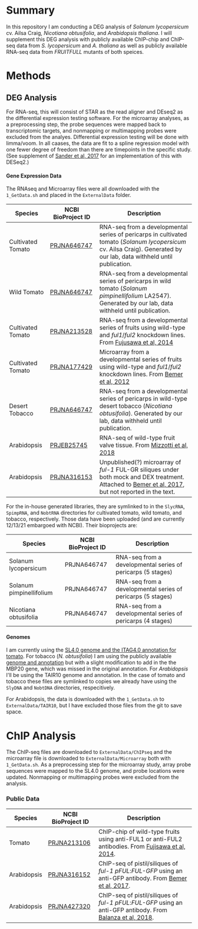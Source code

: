 # Summary

In this repository I am conducting a DEG analysis of *Solanum lycopersicum* cv. Ailsa Craig, *Nicotiana obtusifolia*, and *Arabidopsis thaliana*. I will supplement this DEG analysis with publicly available ChIP-chip and ChIP-seq data from *S. lycopersicum* and *A. thaliana* as well as publicly available RNA-seq data from *FRUITFULL* mutants of both speices.

# Methods

## DEG Analysis

For RNA-seq, this will consist of STAR as the read aligner and DEseq2 as the differential expression testing software. For the microarray analyses, as a preprocessing step, the probe sequences were mapped back to transcriptomic targets, and nonmapping or multimapping probes were excluded from the analyes. Differential expression testing will be done with limma/voom. In all caases, the data are fit to a spline regression model with one fewer degree of freedom than there are timepoints in the specific study. (See supplement of [Sander et al, 2017](https://www.ncbi.nlm.nih.gov/pubmed/27797772) for an implementation of this with DESeq2.)

#### Gene Expression Data

The RNAseq and Microarray files were all downloaded with the `1_GetData.sh` and placed in the `ExternalData` folder.

| Species | NCBI BioProject ID | Description |
| ------- | ------------------ | ----------- |
| Cultivated Tomato | [PRJNA646747](https://www.ncbi.nlm.nih.gov/bioproject/PRJNA646747) | RNA-seq from a developmental series of pericarps in cultivated tomato (*Solanum lycopersicum*  cv. Ailsa Craig). Generated by our lab, data withheld until publication. |
| Wild Tomato | [PRJNA646747](https://www.ncbi.nlm.nih.gov/bioproject/PRJNA646747) | RNA-seq from a developmental series of pericarps in wild tomato (*Solanum pimpinellifolium* LA2547). Generated by our lab, data withheld until publication. |
| Cultivated Tomato | [PRJNA213528](https://www.ncbi.nlm.nih.gov/bioproject/PRJNA213528)  | RNA-seq from a developmental series of fruits using wild-type and *ful1*/*ful2* knockdown lines. From [Fujusawa et al, 2014]( https://doi.org/10.1105/tpc.113.119453) |
| Cultivated Tomato | [PRJNA177429](https://www.ncbi.nlm.nih.gov/bioproject/PRJNA177429) | Microarray from a developmental series of fruits using wild-type and *ful1*/*ful2* knockdown lines. From [Bemer et al, 2012](https://doi.org/10.1105/tpc.112.103283) |
| Desert Tobacco | [PRJNA646747](https://www.ncbi.nlm.nih.gov/bioproject/PRJNA646747) | RNA-seq from a developmental series of pericarps in wild-type desert tobacco (*Nicotiana obtusifolia*). Generated by our lab, data withheld until publication. |
| Arabidopsis | [PRJEB25745](https://www.ncbi.nlm.nih.gov/bioproject/PRJEB25745) | RNA-seq of wild-type fruit valve tissue. From [Mizzotti et al, 2018](https://doi.org/10.1104/pp.18.00727) | 
| Arabidopsis | [PRJNA316153](https://www.ncbi.nlm.nih.gov/bioproject/PRJNA316153) | Unpublished(?) microarray of *ful-1* FUL-GR siliques under both mock and DEX treatment. Attached to [Bemer et al, 2017](https://doi.org/10.1093/jxb/erx184), but not reported in the text. |

For the in-house generated libraries, they are symlinked to in the `SlycRNA`, `SpimpRNA`, and `NobtRNA` directories for cultivated tomato, wild tomato, and tobacco, respectively. Those data have been uploaded (and are currently 12/13/21 embargoed with NCBI). Their bioprojects are:

| Species                  | NCBI BioProject ID | Description                                                 |
|--------------------------|--------------------|-------------------------------------------------------------|
| Solanum lycopersicum     | PRJNA646747        | RNA-seq from a developmental series of pericarps (5 stages) |
| Solanum pimpinellifolium | PRJNA646747        | RNA-seq from a developmental series of pericarps (5 stages) |
| Nicotiana obtusifolia    | PRJNA646747        | RNA-seq from a developmental series of pericarps (4 stages) |


#### Genomes

I am currently using the [SL4.0 genome and the ITAG4.0 annotation for tomato](https://solgenomics.net/organism/Solanum_lycopersicum/genome). For tobacco (*N. obtusifolia*) I am using the publicly available [genome and annotation](http://nadh.ice.mpg.de/NaDH/download/overview) but with a slight modification to add in the the MBP20 gene, which was missed in the original annotation. For *Arabidopsis* I'll be using the TAIR10 genome and annotation. In the case of tomato and tobacco these files are symlinked to copies we already have using the `SlyDNA` and `NobtDNA` directories, respecitively. 

For Arabidopsis, the data is downloaded with the `1_GetData.sh` to `ExternalData/TAIR10`, but I have excluded those files from the git to save space.

# ChIP Analysis

The ChIP-seq files are downloaded to `ExternalData/ChIPseq` and the microarray file is downloaded to `ExternalData/Microarray` both with `1_GetData.sh`. As a preprocessing step for the microarray study, array probe sequences were mapped to the SL4.0 genome, and probe locations were updated. Nonmapping or multimapping probes were excluded from the analysis.

### Public Data

| Species | NCBI BioProject ID | Description |
| ------- | ------------------ | ----------- |
| Tomato | [PRJNA213106](https://www.ncbi.nlm.nih.gov/bioproject/PRJNA213106) | ChIP-chip of wild-type fruits using anti-FUL1 or anti-FUL2 antibodies. From [Fujisawa et al, 2014]( https://doi.org/10.1105/tpc.113.119453). |
| Arabidopsis | [PRJNA316152](https://www.ncbi.nlm.nih.gov/bioproject/PRJNA316152) | ChIP-seq of pistil/siliques of *ful-1 pFUL*:*FUL-GFP* using an anti-GFP antibody. From [Bemer et al, 2017](https://doi.org/10.1093/jxb/erx184). |
| Arabidopsis | [PRJNA427320](https://www.ncbi.nlm.nih.gov/bioproject/PRJNA427320) | ChIP-seq of pistil/siliques of *ful-1 pFUL*:*FUL-GFP* using an anti-GFP antibody. From [Balanza et al, 2018](https://doi.org/10.1038/s41467-018-03067-5). |



